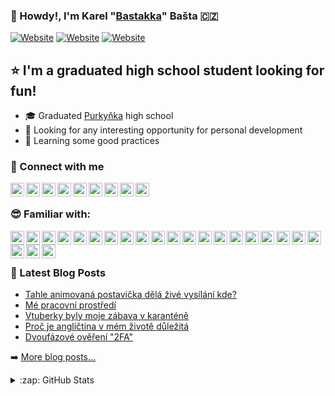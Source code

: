 ### 👋 Howdy!, I'm Karel "[Bastakka][website]" Bašta 🇨🇿
[![Website](https://img.shields.io/website?label=bastakka.eu&style=for-the-badge&url=https%3A%2F%2Fbastakka.eu)](https://bastakka.eu)
[![Website](https://img.shields.io/website?label=radio.bastakka.eu&style=for-the-badge&url=https%3A%2F%2Fradio.bastakka.eu)](https://radio.bastakka.eu)
[![Website](https://img.shields.io/website?label=static.bastakka.eu&style=for-the-badge&url=https%3A%2F%2Fstatic.bastakka.eu)](https://static.bastakka.eu)

## ⭐ I'm a graduated high school student looking for fun!
- 🎓 Graduated [Purkyňka](http://www.sspbrno.cz/) high school 
- 🔭 Looking for any interesting opportunity for personal development
- 🌱 Learning some good practices

### 🔌 Connect with me
[<img align="left" alt="bastakka.eu" width="22px" src="icons/globe.svg" />][website]
[<img align="left" alt="bastakka" width="22px" src="icons/linked-in.svg" />][linkedin]
[<img align="left" alt="bastakka" width="22px" src="icons/github.svg" />][github]
[<img align="left" alt="bastakkafb" width="22px" src="icons/facebook.svg" />][facebook]
[<img align="left" alt="bastakkaig" width="22px" src="icons/instagram.svg" />][instagram]
[<img align="left" alt="bastakka" width="22px" src="icons/twitter.svg" />][twitter]
[<img align="left" alt="bastakka" width="22px" src="icons/reddit.svg" />][reddit]
[<img align="left" alt="bastakkayt" width="22px" src="icons/youtube.svg" />][youtube]
[<img align="left" alt="bastakkatv" width="22px" src="icons/twitch.svg" />][twitch]
<br />

### 😎 Familiar with:
<img align="left" alt="Arduino" width="22px" src="icons/arduino.svg" />
<img align="left" alt="Bash" width="22px" src="icons/bash.svg" />
<img align="left" alt="C" width="22px" src="icons/c.svg" />
<img align="left" alt="Cisco" width="22px" src="icons/cisco.svg" />
<img align="left" alt="Cpp" width="22px" src="icons/cpp.svg" />
<img align="left" alt="CSS" width="22px" src="icons/css.svg" />
<img align="left" alt="FFmpeg" width="22px" src="icons/ffmpeg.svg" />
<img align="left" alt="Ghost" width="22px" src="icons/ghost.png" />
<img align="left" alt="Git" width="22px" src="icons/git.svg" />
<img align="left" alt="Github" width="22px" src="icons/github.svg" />
<img align="left" alt="HTML" width="22px" src="icons/html.svg" />
<img align="left" alt="Linux" width="22px" src="icons/linux.svg" />
<img align="left" alt="MariaDB" width="22px" src="icons/mariadb.svg" />
<img align="left" alt="MySQL" width="22px" src="icons/mysql.svg" />
<img align="left" alt="Netdata" width="22px" src="icons/netdata.svg" />
<img align="left" alt="NGINX" width="22px" src="icons/nginx.svg" />
<img align="left" alt="PHP" width="22px" src="icons/php.svg" />
<img align="left" alt="Python" width="22px" src="icons/python.svg" />
<img align="left" alt="QNAP" width="22px" src="icons/qnap.svg" />
<img align="left" alt="Serviio" width="22px" src="icons/serviio.svg" />
<img align="left" alt="Syncthing" width="22px" src="icons/syncthing.svg" />
<img align="left" alt="VSCode" width="22px" src="icons/vscode.svg" />
<img align="left" alt="Windows" width="22px" src="icons/windows.svg" />
<br />

<br /> 

### 📕 Latest Blog Posts
<!-- BLOG-POST-LIST:START -->
- [Tahle animovaná postavička dělá živé vysílání kde?](https://bastakka.eu/tahle-animovana-postavicka-dela-zive-vysilani-kde/)
- [Mé pracovní prostředí](https://bastakka.eu/me-pracovni-prostredi/)
- [Vtuberky byly moje zábava v karanténě](https://bastakka.eu/vtuberky-byly-moje-zabava-v-karantene/)
- [Proč je angličtina v mém životě důležitá](https://bastakka.eu/anglictina/)
- [Dvoufázové ověření &quot;2FA&quot;](https://bastakka.eu/2fa/)
<!-- BLOG-POST-LIST:END -->
➡️ [More blog posts...][website]

<details>
  <summary>:zap: GitHub Stats</summary>
  <img align="left" alt="codeSTACKr's GitHub Stats" src="https://github-readme-stats.vercel.app/api?username=karelbasta&show_icons=true&theme=tokyonight&hide_border=true&border_radius=0&include_all_commits=true" />
</details>

[website]: https://bastakka.eu
[linkedin]: https://www.linkedin.com/in/bastakka/
[github]: https://github.com/bastakka
[facebook]: https://www.facebook.com/bastakkafb
[instagram]: https://www.instagram.com/bastakkaig
[twitter]: https://twitter.com/bastakka
[reddit]: https://www.reddit.com/user/bastakka
[youtube]: https://www.youtube.com/channel/UChBXqs7ltOK4BCjWV8FU8NA
[twitch]: https://www.twitch.tv/bastakka
